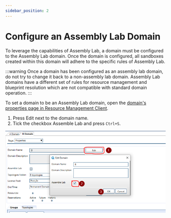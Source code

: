 ```yaml
---
sidebar_position: 2
---
```

# Configure an Assembly Lab Domain

To leverage the capabilities of Assembly Lab, a domain must be configured to the Assembly Lab domain. Once the domain is configured, all sandboxes created within this domain will adhere to the specific rules of Assembly Lab.

:::warning
Once a domain has been configured as an assembly lab domain, do not try to change it back to a non-assembly lab domain. Assembly Lab domains have a different set of rules for resource management and blueprint resolution which are not compatible with standard domain operation.
:::

To set a domain to be an Assembly Lab domain, open the [domain's properties page in Resource Management Client](../../cloudshell-identity-management/cloudshell-domains/domains-window.md).

1. Press Edit next to the domain name.
2. Tick the checkbox Assemble Lab and press `Ctrl+S`.

![configure domain](/Images/Admin-Guide/AssembleLab/configure-domain.png)
